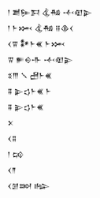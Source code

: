 <div class='block'>
<div class='line'>𒁹 𒋢𒌉𒁕 𒆬𒄀 𒋾𒊏𒉌</div>
<div class='line'>𒁹 𒈨𒈲 𒆬𒄀 𒍝𒆠𒌋</div>
<div class='line'>𒌋𒐊 𒀯𒈨𒌍 𒈨𒈲</div>
<div class='line'>𒐊 𒊓𒀪𒋥 𒋾𒊏𒉌</div>
<div class='line'>𒐏𒐈 𒑳 𒍇𒈨𒌍</div>
<div class='line'>𒐉 𒉌𒌓𒈨𒌍 𒈨</div>
<div class='line'>𒐉 𒉌𒌓𒈨𒌍</div>
<div class='line'>𒉽</div>
<div class='line'>𒌋𒐉</div>
<div class='line'>𒁹 𒄘</div>
<div class='line'>𒌋𒈫</div>
<div class='line'>𒌋𒌆𒇷 𒈗</div>
</div>